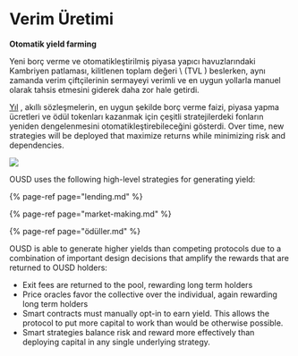# Verim Üretimi

**Otomatik yield farming**

Yeni borç verme ve otomatikleştirilmiş piyasa yapıcı havuzlarındaki Kambriyen patlaması, kilitlenen toplam değeri \ (TVL \) beslerken, aynı zamanda verim çiftçilerinin sermayeyi verimli ve en uygun yollarla manuel olarak tahsis etmesini giderek daha zor hale getirdi.

[Yıl](https://yearn.finance/) , akıllı sözleşmelerin, en uygun şekilde borç verme faizi, piyasa yapma ücretleri ve ödül tokenları kazanmak için çeşitli stratejilerdeki fonların yeniden dengelenmesini otomatikleştirebileceğini gösterdi. Over time, new strategies will be deployed that maximize returns while minimizing risk and dependencies.

![](../../.gitbook/assets/ousd_docs_graphics_1.png)

OUSD uses the following high-level strategies for generating yield:

{% page-ref page="lending.md" %}

{% page-ref page="market-making.md" %}

{% page-ref page="ödüller.md" %}

OUSD is able to generate higher yields than competing protocols due to a combination of important design decisions that amplify the rewards that are returned to OUSD holders:

* Exit fees are returned to the pool, rewarding long term holders
* Price oracles favor the collective over the individual, again rewarding long term holders
* Smart contracts must manually opt-in to earn yield. This allows the protocol to put more capital to work than would be otherwise possible.
* Smart strategies balance risk and reward more effectively than deploying capital in any single underlying strategy.

